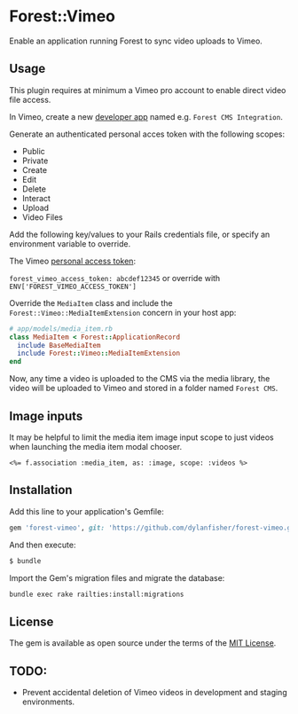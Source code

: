 # Forest::Vimeo
Enable an application running Forest to sync video uploads to Vimeo.

## Usage
This plugin requires at minimum a Vimeo pro account to enable direct video file access.

In Vimeo, create a new [developer app](https://developer.vimeo.com/apps) named e.g. `Forest CMS Integration`.

Generate an authenticated personal acces token with the following scopes:

- Public
- Private
- Create
- Edit
- Delete
- Interact
- Upload
- Video Files

Add the following key/values to your Rails credentials file, or specify an environment variable to override.

The Vimeo [personal access token](https://developer.vimeo.com/apps/215549#personal_access_tokens):

`forest_vimeo_access_token: abcdef12345` or override with `ENV['FOREST_VIMEO_ACCESS_TOKEN']`

Override the `MediaItem` class and include the `Forest::Vimeo::MediaItemExtension` concern in your host app:

```ruby
# app/models/media_item.rb
class MediaItem < Forest::ApplicationRecord
  include BaseMediaItem
  include Forest::Vimeo::MediaItemExtension
end
```

Now, any time a video is uploaded to the CMS via the media library, the video will be uploaded to Vimeo and stored in a folder named `Forest CMS`.

## Image inputs

It may be helpful to limit the media item image input scope to just videos when launching the media item modal chooser.

`<%= f.association :media_item, as: :image, scope: :videos %>`

## Installation
Add this line to your application's Gemfile:

```ruby
gem 'forest-vimeo', git: 'https://github.com/dylanfisher/forest-vimeo.git', branch: 'main'
```

And then execute:
```bash
$ bundle
```

Import the Gem's migration files and migrate the database:
```bash
bundle exec rake railties:install:migrations
```

## License
The gem is available as open source under the terms of the [MIT License](https://opensource.org/licenses/MIT).

## TODO:

- Prevent accidental deletion of Vimeo videos in development and staging environments.
